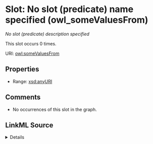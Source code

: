 

# Slot: No slot (predicate) name specified (owl_someValuesFrom)


_No slot (predicate) description specified_






This slot occurs 0 times.


URI: [owl:someValuesFrom](http://www.w3.org/2002/07/owl#someValuesFrom)



<!-- no inheritance hierarchy -->








## Properties

* Range: [xsd:anyURI](http://www.w3.org/2001/XMLSchema#anyURI)





## Comments

* No occurrences of this slot in the graph.



## LinkML Source

<details>

```yaml
name: owl_someValuesFrom
annotations:
  count:
    tag: count
    value: 0
description: No slot (predicate) description specified
title: No slot (predicate) name specified
comments:
- No occurrences of this slot in the graph.
from_schema: spatial-kg
rank: 1000
domain: owl_someValuesFrom
slot_uri: owl:someValuesFrom
alias: owl_someValuesFrom
range: uri

```
</details>